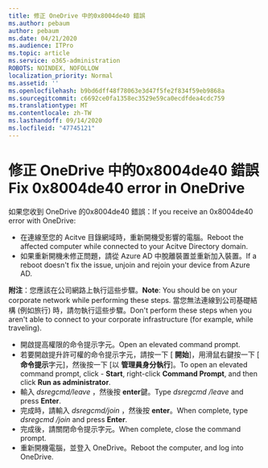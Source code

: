 ```yaml
---
title: 修正 OneDrive 中的0x8004de40 錯誤
ms.author: pebaum
author: pebaum
ms.date: 04/21/2020
ms.audience: ITPro
ms.topic: article
ms.service: o365-administration
ROBOTS: NOINDEX, NOFOLLOW
localization_priority: Normal
ms.assetid: ''
ms.openlocfilehash: b9bd6dff48f78063e3d47f5fe2f834f59eb9868a
ms.sourcegitcommit: c6692ce0fa1358ec3529e59ca0ecdfdea4cdc759
ms.translationtype: MT
ms.contentlocale: zh-TW
ms.lasthandoff: 09/14/2020
ms.locfileid: "47745121"
---
```

# <a name="fix-0x8004de40-error-in-onedrive"></a><span data-ttu-id="aad5a-102">修正 OneDrive 中的0x8004de40 錯誤</span><span class="sxs-lookup"><span data-stu-id="aad5a-102">Fix 0x8004de40 error in OneDrive</span></span>

<span data-ttu-id="aad5a-103">如果您收到 OneDrive 的0x8004de40 錯誤：</span><span class="sxs-lookup"><span data-stu-id="aad5a-103">If you receive an 0x8004de40 error with OneDrive:</span></span>

- <span data-ttu-id="aad5a-104">在連線至您的 Acitve 目錄網域時，重新開機受影響的電腦。</span><span class="sxs-lookup"><span data-stu-id="aad5a-104">Reboot the affected computer while connected to your Acitve Directory domain.</span></span>
- <span data-ttu-id="aad5a-105">如果重新開機未修正問題，請從 Azure AD 中脫離裝置並重新加入裝置。</span><span class="sxs-lookup"><span data-stu-id="aad5a-105">If a reboot doesn't fix the issue, unjoin and rejoin your device from Azure AD.</span></span> 

<span data-ttu-id="aad5a-106">**附注**：您應該在公司網路上執行這些步驟。</span><span class="sxs-lookup"><span data-stu-id="aad5a-106">**Note**: You should be on your corporate network while performing these steps.</span></span> <span data-ttu-id="aad5a-107">當您無法連線到公司基礎結構 (例如旅行) 時，請勿執行這些步驟。</span><span class="sxs-lookup"><span data-stu-id="aad5a-107">Don't perform these steps when you aren't able to connect to your corporate infrastructure (for example, while traveling).</span></span> 

- <span data-ttu-id="aad5a-108">開啟提高權限的命令提示字元。</span><span class="sxs-lookup"><span data-stu-id="aad5a-108">Open an elevated command prompt.</span></span> 
- <span data-ttu-id="aad5a-109">若要開啟提升許可權的命令提示字元，請按一下 [ **開始**]，用滑鼠右鍵按一下 [ **命令提示**字元]，然後按一下 [以 **管理員身分執行**]。</span><span class="sxs-lookup"><span data-stu-id="aad5a-109">To open an elevated command prompt, click - **Start**, right-click **Command Prompt**, and then click **Run as administrator**.</span></span>
- <span data-ttu-id="aad5a-110">輸入 *dsregcmd/leave* ，然後按 **enter**鍵。</span><span class="sxs-lookup"><span data-stu-id="aad5a-110">Type *dsregcmd /leave* and press **Enter**.</span></span>
- <span data-ttu-id="aad5a-111">完成時，請輸入 *dsregcmd/join* ，然後按 **enter**。</span><span class="sxs-lookup"><span data-stu-id="aad5a-111">When complete, type *dsregcmd /join* and press **Enter**.</span></span>
- <span data-ttu-id="aad5a-112">完成後，請關閉命令提示字元。</span><span class="sxs-lookup"><span data-stu-id="aad5a-112">When complete, close the command prompt.</span></span>
- <span data-ttu-id="aad5a-113">重新開機電腦，並登入 OneDrive。</span><span class="sxs-lookup"><span data-stu-id="aad5a-113">Reboot the computer, and log into OneDrive.</span></span>